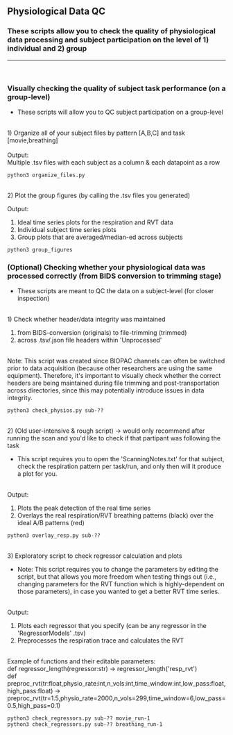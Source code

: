 ## Physiological Data QC
### These scripts allow you to check the quality of physiological data processing and subject participation on the level of 1) individual and 2) group
---
<br>

### Visually checking the quality of subject task performance (on a group-level)
* These scripts will allow you to QC subject participation on a group-level

<br>1) Organize all of your subject files by pattern [A,B,C] and task [movie,breathing]<br>
<br>Output:
<br>Multiple .tsv files with each subject as a column & each datapoint as a row
```
python3 organize_files.py
```

<br>2) Plot the group figures (by calling the .tsv files you generated)

Output:
1) Ideal time series plots for the respiration and RVT data
2) Individual subject time series plots
3) Group plots that are averaged/median-ed across subjects
```
python3 group_figures
```

### (Optional) Checking whether your physiological data was processed correctly (from BIDS conversion to trimming stage)
* These scripts are meant to QC the data on a subject-level (for closer inspection)

<br>1) Check whether header/data integrity was maintained
1) from BIDS-conversion (originals) to file-trimming (trimmed)
2) across .tsv/.json file headers within 'Unprocessed'

<br>Note: This script was created since BIOPAC channels can often be switched prior to data acquisition (because other researchers are using the same equipment). Therefore, it's important to visually check whether the correct headers are being maintained during file trimming and post-transportation across directories, since this may potentially introduce issues in data integrity.
```
python3 check_physios.py sub-??
```

<br>2) (Old user-intensive & rough script) -> would only recommend after running the scan and you'd like to check if that partipant was following the task
* This script requires you to open the 'ScanningNotes.txt' for that subject, check the respiration pattern per task/run, and only then will it produce a plot for you.

<br>Output:
1) Plots the peak detection of the real time series
2) Overlays the real respiration/RVT breathing patterns (black) over the ideal A/B patterns (red)

```
python3 overlay_resp.py sub-??
```

<br>3) Exploratory script to check regressor calculation and plots
* Note: This script requires you to change the parameters by editing the script, but that allows you more freedom when testing things out (i.e., changing parameters for the RVT function which is highly-dependent on those parameters), in case you wanted to get a better RVT time series.

<br>Output:
1) Plots each regressor that you specify (can be any regressor in the 'RegressorModels' .tsv)
2) Preprocesses the respiration trace and calculates the RVT

<br>Example of functions and their editable parameters:
<br>def regressor_length(regressor:str) -> regressor_length('resp_rvt')</n>
<br>def preproc_rvt(tr:float,physio_rate:int,n_vols:int,time_window:int,low_pass:float,high_pass:float) -> preproc_rvt(tr=1.5,physio_rate=2000,n_vols=299,time_window=6,low_pass=0.5,high_pass=0.1)

```
python3 check_regressors.py sub-?? movie_run-1
python3 check_regressors.py sub-?? breathing_run-1
```